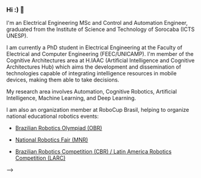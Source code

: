 ### Hi :) 👋

I'm an Electrical Engineering MSc and Control and Automation Engineer, graduated from the Institute of Science and Technology of Sorocaba (ICTS UNESP).

I am currently a PhD student in Electrical Engineering at the Faculty of Electrical and Computer Engineering (FEEC/UNICAMP). I'm member of the Cognitive Architectures area at H.IAAC (Artificial Intelligence and Cognitive Architectures Hub) which aims the development and dissemination of technologies capable of integrating intelligence resources in mobile devices, making them able to take decisions. 

My research area involves Automation, Cognitive Robotics, Artificial Intelligence, Machine Learning, and Deep Learning.

I am also an organization member at RoboCup Brasil, helping to organize national educational robotics events:
* [Brazilian Robotics Olympiad (OBR)](https://www.obr.org.br)

* [National Robotics Fair (MNR)](https://www.mnr.org.br)

* [Brazilian Robotics Competition (CBR) / Latin America Robotics Competition (LARC)](https://www.cbrobotica.org)


-->
